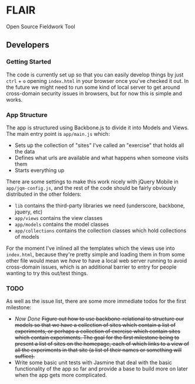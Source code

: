 FLAIR
=====

Open Source Fieldwork Tool

Developers
----------

### Getting Started
The code is currently set up so that you can easily develop things by just `ctrl` + `o` opening `index.html` in your browser once you've checked it out. In the future we might need to run some kind of local server to get around cross-domain security issues in browsers, but for now this is simple and works.

### App Structure
The app is structured using Backbone.js to divide it into Models and Views. The main entry point is `app/main.js` which:
* Sets up the collection of "sites" I've called an "exercise" that holds all the data
* Defines what urls are available and what happens when someone visits them
* Starts everything up

There are some settings to make this work nicely with jQuery Mobile in `app/jqm-config.js`, and the rest of the code should be fairly obviously distributed in the other folders:
* `lib` contains the third-party libraries we need (underscore, backbone, jquery, etc)
* `app/views` contains the view classes
* `app/models` contains the model classes
* `app/collections` contains the collection classes which hold collections of models

For the moment I've inlined all the templates which the views use into `index.html`, because they're pretty simple and loading them in from some other file would mean we _have_ to have a local web server running to avoid cross-domain issues, which is an additional barrier to entry for people wanting to try this out/test things.

### TODO
As well as the issue list, there are some more immediate todos for the first milestone:
* _Now Done_ ~~Figure out how to use backbone-relational to structure our models so that we have a collection of sites which contain a list of experiments, or perhaps a collection of exercise which contain sites which contain experiments. The goal for the first milestone being to present a list of sites on the homepage, each of which links to a view of all the experiments in that site (a list of their names or something will suffice).~~
* Write some basic unit tests with Jasmine that deal with the basic functionality of the app so far and provide a base to build more on later when the app gets more complicated.